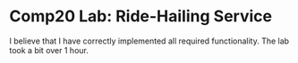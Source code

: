 # Comp20 Lab: Ride-Hailing Service

I believe that I have correctly implemented all required functionality.
The lab took a bit over 1 hour.
